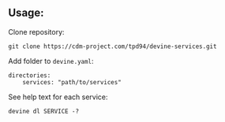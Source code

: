 ## Usage:
Clone repository:

`git clone https://cdm-project.com/tpd94/devine-services.git`

Add folder to `devine.yaml`:

```
directories:
    services: "path/to/services"
```
See help text for each service:

`devine dl SERVICE -?`